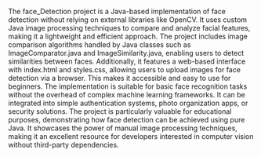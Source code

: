 The face_Detection project  is a Java-based implementation of face detection without relying on external libraries like OpenCV. It uses custom Java image processing techniques to compare and analyze facial features, making it a lightweight and efficient approach. The project includes image comparison algorithms handled by Java classes such as ImageComparator.java and ImageSimilarity.java, enabling users to detect similarities between faces. Additionally, it features a web-based interface with index.html and styles.css, allowing users to upload images for face detection via a browser. This makes it accessible and easy to use for beginners. The implementation is suitable for basic face recognition tasks without the overhead of complex machine learning frameworks. It can be integrated into simple authentication systems, photo organization apps, or security solutions. The project is particularly valuable for educational purposes, demonstrating how face detection can be achieved using pure Java. It showcases the power of manual image processing techniques, making it an excellent resource for developers interested in computer vision without third-party dependencies. 

